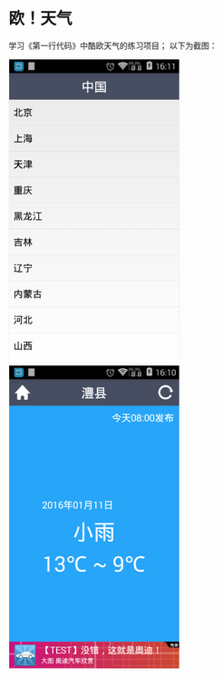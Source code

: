 欧！天气
========================================
学习《第一行代码》中酷欧天气的练习项目；
以下为截图：
    <div class='row'>
        <img src='https://github.com/jiacw/ohweather/blob/master/app/src/main/res/raw/master/images-folder/device-2016-01-11-161105.png' width="300px" style='border: #f1f1f1 solid 1px'/>
        <img src='https://github.com/jiacw/ohweather/blob/master/app/src/main/res/raw/master/images-folder/device-2016-01-11-161044.png' width="300px" style='border: #f1f1f1 solid 1px'/>
    </div>
